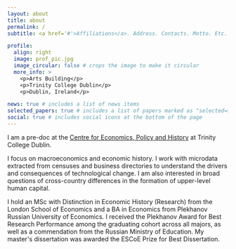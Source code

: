 ```yaml
---
layout: about
title: about
permalink: /
subtitle: <a href='#'>Affiliations</a>. Address. Contacts. Motto. Etc.

profile:
  align: right
  image: prof_pic.jpg
  image_circular: false # crops the image to make it circular
  more_info: >
    <p>Arts Building</p>
    <p>Trinity College Dublin</p>
    <p>Dublin, Ireland</p>

news: true # includes a list of news items
selected_papers: true # includes a list of papers marked as "selected={true}"
social: true # includes social icons at the bottom of the page
---
```


I am a pre-doc at the [Centre for Economics, Policy and History](https://ceph.ie) at Trinity College Dublin.

I focus on macroeconomics and economic history. I work with microdata extracted from censuses and business directories to understand the drivers and consequences of technological change. I am also interested in broad questions of cross-country differences in the formation of upper-level human capital.

I hold an MSc with Distinction in Economic History (Research) from the London School of Economics and a BA in Economics from Plekhanov Russian University of Economics. I received the Plekhanov Award for Best Research Performance among the graduating cohort across all majors, as well as a commendation from the Russian Ministry of Education. My master's dissertation was awarded the ESCoE Prize for Best Dissertation.

